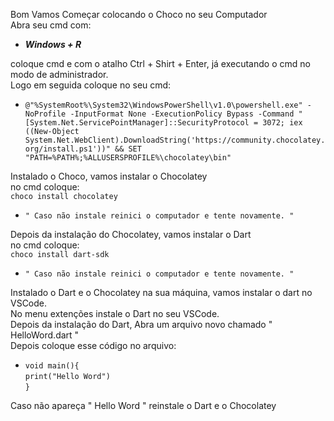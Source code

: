 Bom Vamos Começar colocando o Choco no seu Computador
<br>
Abra seu cmd com:
<br>
<strong>
<em>
- Windows + R
</em>
</strong>

coloque cmd e com o atalho Ctrl + Shirt + Enter, já executando o cmd no modo de administrador.
<br>
Logo em seguida coloque no seu cmd:
- ```@"%SystemRoot%\System32\WindowsPowerShell\v1.0\powershell.exe" -NoProfile -InputFormat None -ExecutionPolicy Bypass -Command "[System.Net.ServicePointManager]::SecurityProtocol = 3072; iex ((New-Object System.Net.WebClient).DownloadString('https://community.chocolatey.org/install.ps1'))" && SET "PATH=%PATH%;%ALLUSERSPROFILE%\chocolatey\bin"```

Instalado o Choco, vamos instalar o Chocolatey
<br>
no cmd coloque:
<br>
``` choco install chocolatey ```
<br>
- `` " Caso não instale reinici o computador e tente novamente. " ``

Depois da instalação do Chocolatey, vamos instalar o Dart
<br>
no cmd coloque:
<br>
``` choco install dart-sdk ```
<br>
- `` " Caso não instale reinici o computador e tente novamente. " ``

Instalado o Dart e o Chocolatey na sua máquina, vamos instalar o dart no VSCode.
<br>
No menu extenções instale o Dart no seu VSCode.
<br>
Depois da instalação do Dart, Abra um arquivo novo chamado " HelloWord.dart " 
<br> 
Depois coloque esse código no arquivo:
<br>
- ```void main(){```
   <br>```print("Hello Word")```
<br>```}```

Caso não apareça " Hello Word " reinstale o Dart e o Chocolatey